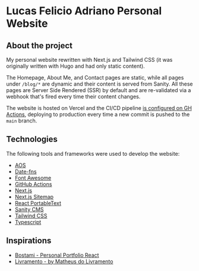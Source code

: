 # Lucas Felicio Adriano Personal Website

## About the project

My personal website rewritten with Next.js and Tailwind CSS (it was originally written with Hugo and had only static content).

The Homepage, About Me, and Contact pages are static, while all pages under `/blog/*` are dynamic and their content is served from Sanity. All these pages are Server Side Rendered (SSR) by default and are re-validated via a webhook that's fired every time their content changes.

The website is hosted on Vercel and the CI/CD pipeline [is configured on GH Actions](https://github.com/lucasadrianof/personal-blog-nextjs/blob/master/.github/workflows/prod-deployment.yml), deploying to production every time a new commit is pushed to the `main` branch.

## Technologies

The following tools and frameworks were used to develop the website:

- [AOS](https://github.com/michalsnik/aos)
- [Date-fns](https://www.npmjs.com/package/date-fns)
- [Font Awesome](https://fontawesome.com/)
- [GitHub Actions](https://github.com/features/actions)
- [Next.js](https://nextjs.org/)
- [Next.js Sitemap](https://github.com/iamvishnusankar/next-sitemap)
- [React PortableText](https://github.com/portabletext/react-portabletext)
- [Sanity CMS](https://www.sanity.io/)
- [Tailwind CSS](https://tailwindcss.com/)
- [Typescript](https://www.typescriptlang.org/)

## Inspirations

- [Bostami - Personal Portfolio React](https://themeforest.net/item/bostami-tailwind-css-personal-portfolio-react-template/38598542)
- [Livramento - by Matheus do Livramento](https://github.com/livramatheus/livramento)